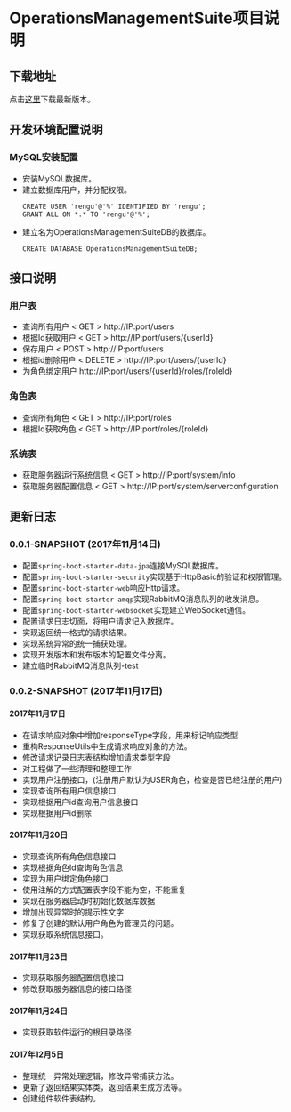 # OperationsManagementSuite项目说明

## 下载地址

点击[这里](https://github.com/MagnyCopper/OperationsManagementSuite/releases/latest)下载最新版本。

## 开发环境配置说明

### MySQL安装配置

* 安装MySQL数据库。
* 建立数据库用户，并分配权限。
  ```
  CREATE USER 'rengu'@'%' IDENTIFIED BY 'rengu';
  GRANT ALL ON *.* TO 'rengu'@'%';
  ```
* 建立名为OperationsManagementSuiteDB的数据库。
    ```
    CREATE DATABASE OperationsManagementSuiteDB;
    ```
## 接口说明

### 用户表
* 查询所有用户 < GET > http://IP:port/users
* 根据Id获取用户 < GET > http://IP:port/users/{userId}
* 保存用户 < POST > http://IP:port/users
* 根据id删除用户 < DELETE > http://IP:port/users/{userId}
* 为角色绑定用户 <PUT> http://IP:port/users/{userId}/roles/{roleId}

### 角色表
* 查询所有角色 < GET > http://IP:port/roles
* 根据Id获取角色 < GET > http://IP:port/roles/{roleId}

### 系统表
* 获取服务器运行系统信息 < GET > http://IP:port/system/info
* 获取服务器配置信息 < GET > http://IP:port/system/serverconfiguration

## 更新日志

### 0.0.1-SNAPSHOT (2017年11月14日)
    
* 配置```spring-boot-starter-data-jpa```连接MySQL数据库。
* 配置```spring-boot-starter-security```实现基于HttpBasic的验证和权限管理。
* 配置```spring-boot-starter-web```响应Http请求。
* 配置```spring-boot-starter-amqp```实现RabbitMQ消息队列的收发消息。
* 配置```spring-boot-starter-websocket```实现建立WebSocket通信。
* 配置请求日志切面，将用户请求记入数据库。
* 实现返回统一格式的请求结果。
* 实现系统异常的统一捕获处理。
* 实现开发版本和发布版本的配置文件分离。
* 建立临时RabbitMQ消息队列-test

### 0.0.2-SNAPSHOT (2017年11月17日)

#### 2017年11月17日
* 在请求响应对象中增加responseType字段，用来标记响应类型
* 重构ResponseUtils中生成请求响应对象的方法。
* 修改请求记录日志表结构增加请求类型字段
* 对工程做了一些清理和整理工作
* 实现用户注册接口，(注册用户默认为USER角色，检查是否已经注册的用户)
* 实现查询所有用户信息接口
* 实现根据用户id查询用户信息接口
* 实现根据用户id删除

#### 2017年11月20日
* 实现查询所有角色信息接口
* 实现根据角色Id查询角色信息
* 实现为用户绑定角色接口
* 使用注解的方式配置表字段不能为空，不能重复
* 实现在服务器启动时初始化数据库数据
* 增加出现异常时的提示性文字
* 修复了创建的默认用户角色为管理员的问题。
* 实现获取系统信息接口。

#### 2017年11月23日
* 实现获取服务器配置信息接口
* 修改获取服务器信息的接口路径

#### 2017年11月24日
* 实现获取软件运行的根目录路径

#### 2017年12月5日
* 整理统一异常处理逻辑，修改异常捕获方法。
* 更新了返回结果实体类，返回结果生成方法等。
* 创建组件软件表结构。